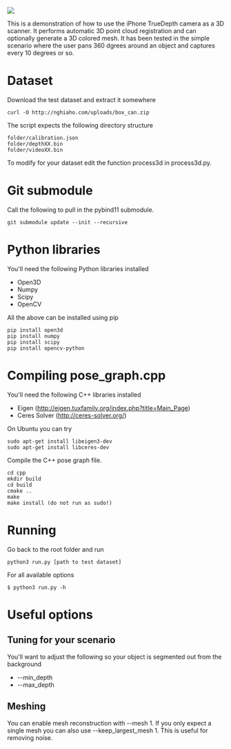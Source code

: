 ![](http://nghiaho.com/wp-content/uploads/2020/10/animated_mesh.png)

This is a demonstration of how to use the iPhone TrueDepth camera as a 3D scanner. It performs automatic 3D point cloud registration and can optionally generate a 3D colored mesh. It has been tested in the simple scenario where the user pans 360 dgrees around an object and captures every 10 degrees or so.

# Dataset
Download the test dataset and extract it somewhere
```
curl -O http://nghiaho.com/uploads/box_can.zip
```

The script expects the following directory structure
```
folder/calibration.json
folder/depthXX.bin
folder/videoXX.bin
```
To modify for your dataset edit the function process3d in process3d.py.

# Git submodule
Call the following to pull in the pybind11 submodule.
```
git submodule update --init --recursive
```

# Python libraries
You'll need the following Python libraries installed
- Open3D
- Numpy
- Scipy
- OpenCV

All the above can be installed using pip
```
pip install open3d
pip install numpy
pip install scipy
pip install opencv-python
```

# Compiling pose_graph.cpp
You'll need the following C++ libraries installed
- Eigen (http://eigen.tuxfamily.org/index.php?title=Main_Page)
- Ceres Solver (http://ceres-solver.org/)

On Ubuntu you can try
```
sudo apt-get install libeigen3-dev
sudo apt-get install libceres-dev
```

Compile the C++ pose graph file.
```
cd cpp
mkdir build
cd build
cmake ..
make
make install (do not run as sudo!)
```

# Running
Go back to the root folder and run

```
python3 run.py [path to test dataset]
```

For all available options
```
$ python3 run.py -h
```

# Useful options

## Tuning for your scenario
You'll want to adjust the following so your object is segmented out from the background
- --min_depth
- --max_depth

## Meshing
You can enable mesh reconstruction with --mesh 1. If you only expect a single mesh you can also use --keep_largest_mesh 1. This is useful for removing noise.


